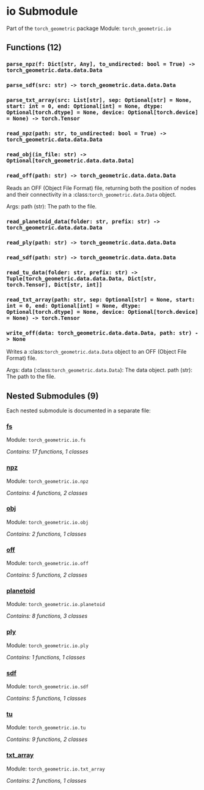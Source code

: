 # io Submodule

Part of the `torch_geometric` package
Module: `torch_geometric.io`

## Functions (12)

### `parse_npz(f: Dict[str, Any], to_undirected: bool = True) -> torch_geometric.data.data.Data`

### `parse_sdf(src: str) -> torch_geometric.data.data.Data`

### `parse_txt_array(src: List[str], sep: Optional[str] = None, start: int = 0, end: Optional[int] = None, dtype: Optional[torch.dtype] = None, device: Optional[torch.device] = None) -> torch.Tensor`

### `read_npz(path: str, to_undirected: bool = True) -> torch_geometric.data.data.Data`

### `read_obj(in_file: str) -> Optional[torch_geometric.data.data.Data]`

### `read_off(path: str) -> torch_geometric.data.data.Data`

Reads an OFF (Object File Format) file, returning both the position of
nodes and their connectivity in a :class:`torch_geometric.data.Data`
object.

Args:
    path (str): The path to the file.

### `read_planetoid_data(folder: str, prefix: str) -> torch_geometric.data.data.Data`

### `read_ply(path: str) -> torch_geometric.data.data.Data`

### `read_sdf(path: str) -> torch_geometric.data.data.Data`

### `read_tu_data(folder: str, prefix: str) -> Tuple[torch_geometric.data.data.Data, Dict[str, torch.Tensor], Dict[str, int]]`

### `read_txt_array(path: str, sep: Optional[str] = None, start: int = 0, end: Optional[int] = None, dtype: Optional[torch.dtype] = None, device: Optional[torch.device] = None) -> torch.Tensor`

### `write_off(data: torch_geometric.data.data.Data, path: str) -> None`

Writes a :class:`torch_geometric.data.Data` object to an OFF (Object
File Format) file.

Args:
    data (:class:`torch_geometric.data.Data`): The data object.
    path (str): The path to the file.

## Nested Submodules (9)

Each nested submodule is documented in a separate file:

### [fs](./io/fs.md)
Module: `torch_geometric.io.fs`

*Contains: 17 functions, 1 classes*

### [npz](./io/npz.md)
Module: `torch_geometric.io.npz`

*Contains: 4 functions, 2 classes*

### [obj](./io/obj.md)
Module: `torch_geometric.io.obj`

*Contains: 2 functions, 1 classes*

### [off](./io/off.md)
Module: `torch_geometric.io.off`

*Contains: 5 functions, 2 classes*

### [planetoid](./io/planetoid.md)
Module: `torch_geometric.io.planetoid`

*Contains: 8 functions, 3 classes*

### [ply](./io/ply.md)
Module: `torch_geometric.io.ply`

*Contains: 1 functions, 1 classes*

### [sdf](./io/sdf.md)
Module: `torch_geometric.io.sdf`

*Contains: 5 functions, 1 classes*

### [tu](./io/tu.md)
Module: `torch_geometric.io.tu`

*Contains: 9 functions, 2 classes*

### [txt_array](./io/txt_array.md)
Module: `torch_geometric.io.txt_array`

*Contains: 2 functions, 1 classes*
